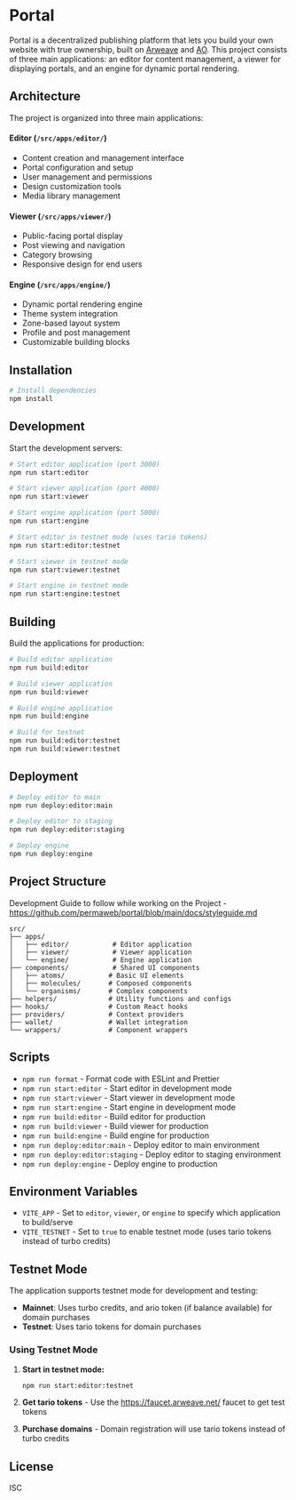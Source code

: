 # Portal

Portal is a decentralized publishing platform that lets you build your own website with true ownership, built on [Arweave](https://docs.arweave.org/developers/) and [AO](https://ao.arweave.net/). This project consists of three main applications: an editor for content management, a viewer for displaying portals, and an engine for dynamic portal rendering.

## Architecture

The project is organized into three main applications:

#### Editor (`/src/apps/editor/`)

- Content creation and management interface
- Portal configuration and setup
- User management and permissions
- Design customization tools
- Media library management

#### Viewer (`/src/apps/viewer/`)

- Public-facing portal display
- Post viewing and navigation
- Category browsing
- Responsive design for end users

#### Engine (`/src/apps/engine/`)

- Dynamic portal rendering engine
- Theme system integration
- Zone-based layout system
- Profile and post management
- Customizable building blocks

## Installation

```bash
# Install dependencies
npm install
```

## Development

Start the development servers:

```bash
# Start editor application (port 3000)
npm run start:editor

# Start viewer application (port 4000)
npm run start:viewer

# Start engine application (port 5000)
npm run start:engine

# Start editor in testnet mode (uses tario tokens)
npm run start:editor:testnet

# Start viewer in testnet mode
npm run start:viewer:testnet

# Start engine in testnet mode
npm run start:engine:testnet
```

## Building

Build the applications for production:

```bash
# Build editor application
npm run build:editor

# Build viewer application
npm run build:viewer

# Build engine application
npm run build:engine

# Build for testnet
npm run build:editor:testnet
npm run build:viewer:testnet
```

## Deployment

```bash
# Deploy editor to main
npm run deploy:editor:main

# Deploy editor to staging
npm run deploy:editor:staging

# Deploy engine
npm run deploy:engine
```

## Project Structure
Development Guide to follow while working on the Project - https://github.com/permaweb/portal/blob/main/docs/styleguide.md

```
src/
├── apps/
│   ├── editor/           # Editor application
│   ├── viewer/           # Viewer application
│   └── engine/           # Engine application
├── components/           # Shared UI components
│   ├── atoms/           # Basic UI elements
│   ├── molecules/       # Composed components
│   └── organisms/       # Complex components
├── helpers/             # Utility functions and configs
├── hooks/               # Custom React hooks
├── providers/           # Context providers
├── wallet/              # Wallet integration
└── wrappers/            # Component wrappers
```

## Scripts

- `npm run format` - Format code with ESLint and Prettier
- `npm run start:editor` - Start editor in development mode
- `npm run start:viewer` - Start viewer in development mode
- `npm run start:engine` - Start engine in development mode
- `npm run build:editor` - Build editor for production
- `npm run build:viewer` - Build viewer for production
- `npm run build:engine` - Build engine for production
- `npm run deploy:editor:main` - Deploy editor to main environment
- `npm run deploy:editor:staging` - Deploy editor to staging environment
- `npm run deploy:engine` - Deploy engine to production

## Environment Variables

- `VITE_APP` - Set to `editor`, `viewer`, or `engine` to specify which application to build/serve
- `VITE_TESTNET` - Set to `true` to enable testnet mode (uses tario tokens instead of turbo credits)

## Testnet Mode

The application supports testnet mode for development and testing:

- **Mainnet**: Uses turbo credits, and ario token (if balance available) for domain purchases
- **Testnet**: Uses tario tokens for domain purchases

### Using Testnet Mode

1. **Start in testnet mode:**

   ```bash
   npm run start:editor:testnet
   ```

2. **Get tario tokens** - Use the https://faucet.arweave.net/ faucet to get test tokens

3. **Purchase domains** - Domain registration will use tario tokens instead of turbo credits

## License

ISC
